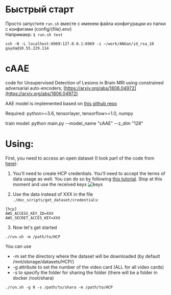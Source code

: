 # Быстрый старт
Просто запустите `run.sh` вместе с именем файла конфигурации из папки с конфигами (config/{file}.env)  
Напримаер: ```$ run.sh test```

```ssh -N -L localhost:6969:127.0.0.1:6969 -i ~/work/ANGan/id_rsa_10 gayda@10.55.229.114```

# cAAE

code for Unsupervised Detection of Lesions in Brain MRI using constrained adversarial auto-encoders, [https://arxiv.org/abs/1806.04972](https://arxiv.org/abs/1806.04972)

AAE model is implemented based on [this github repo](https://github.com/Naresh1318/Adversarial_Autoencoder)

Required: python>=3.6, tensorlayer, tensorflow>=1.0, numpy

train model:  python main.py --model_name "cAAE" --z_dim "128"

# Using:
First, you need to access an open dataset (I took part of the code from [here](https://github.com/jokedurnez/HCP_download)):
1. You'll need to create HCP credentials. You'll need to accept the terms of data usage as well. You can do so by following [this tutorial](https://wiki.humanconnectome.org/display/PublicData/How+To+Connect+to+Connectome+Data+via+AWS).
Stop at this moment and use the received keys
![keys](https://wiki.humanconnectome.org/download/attachments/67666030/image2015-1-7%2014%3A41%3A22.png?version=1&modificationDate=1420664134386&api=v2)

2. Use the data instead of XXX in the file `./doc_scripts/get_dataset/credentials`:
```
[hcp]
AWS_ACCESS_KEY_ID=XXX
AWS_SECRET_ACCES_KEY=XXX
```
3. Now let's get started
```
./run.sh -m /path/to/HCP
```
You can use  
* -m set the directory where the dataset will be downloaded (by default /mnt/storage/datasets/HCP/)
* -g attribute to set the number of the video card (ALL for all video cards)
* -s to specify the folder for sharing the folder (there will be a folder in docker /root/shara)
```
./run.sh -g 0 -s /path/to/shara -m /path/to/HCP
```
